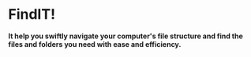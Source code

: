 # FindIT!
**It help you swiftly navigate your computer's file structure and find the files and folders you need with ease and efficiency.**
